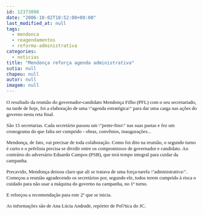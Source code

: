 ```yaml
---
id: 12373098
date: "2006-10-02T18:52:00+00:00"
last_modified_at: null
tags:
  - mendonca
  - reagendamentos
  - reforma-administrativa
categories:
  - noticias
title: "Mendonça reforça agenda administrativa"
sutia: null
chapeu: null
autor: null
imagem: null
---
```

<p><FONT size=2></p>
<p><P><FONT face=Verdana>O resultado da reunião do governador-candidato Mendonça Filho (PFL) com o seu secretariado, na tarde de hoje, foi a elaboração de uma \"agenda estratégica\" para dar uma carga nas ações do governo nesta reta final. </FONT></P></p>
<p><P><FONT face=Verdana>São 15 secretarias. Cada secretário passou um \"pente-fino\" nas suas pastas e fez um cronograma do que falta ser cumprido - obras, convênios, inaugurações... </FONT></P></p>
<p><P><FONT face=Verdana>Mendonça, de fato, vai precisar de toda colaboração. Como foi dito na reunião, o segundo turno é curto e o pefelista precisa se dividir entre os compromissos de governador e candidato. Ao contrário do adversário Eduardo Campos (PSB), que terá tempo integral para cuidar da campanha. </FONT></P></p>
<p><P><FONT face=Verdana>Precavido, Mendonça deixou claro que ali se tratava de uma força-tarefa \"administrativa\". Começou a reunião agradecendo os secretários por, segundo ele, todos terem cumprido à risca o cuidado para não usar a máquina do governo na campanha, no 1º turno.</p>
<p> E reforçou a recomendação para este 2º que se inicia.</FONT></P></p>
<p><P><FONT face=Verdana>As informações são de Ana Lúcia Andrade, repórter de Pol?tica do JC. &nbsp;</FONT></P></FONT> </p>
